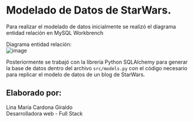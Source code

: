 

# Modelado de Datos de StarWars.

Para realizar el modelado de datos inicialmente se realizó el diagrama entidad relación en MySQL Workbrench

Diagrama entidad relación: <br>
![image](https://github.com/linamaria126/exercise-starwars-data-modeling/assets/66230572/0b8a9cf4-3b2a-4abe-9b96-bee9f94f5d55)

Posteriormente se trabajó con la librería  Python SQLAlchemy para generar la base de datos dentro del archivo `src/models.py` con el código necesario para replicar el modelo de datos de un blog de StarWars.


## Elaborado por:

Lina María Cardona Giraldo <br>
Desarrolladora web - Full Stack


